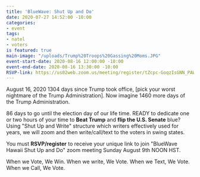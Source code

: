 ```yaml
---
title: 'BlueWave: Shut Up and Do'
date: 2020-07-27 14:52:00 -10:00
categories:
- event
tags:
- natel
- voters
is featured: true
main-image: "/uploads/Trump%20Troops%20Gassing%20Moms.JPG"
event-start-date: 2020-08-16 12:00:00 -10:00
event-end-date: 2020-08-16 13:30:00 -10:00
RSVP-link: https://us02web.zoom.us/meeting/register/tZcpc-GoqzIsGNN_PAWgNz9XJwGJe8jSCjba
---
```


August 16, 2020
1304 days since Trump took office, [pick your worst nightmare of the Trump Administration].  Now imagine 1460 more days of the Trump Administration. 

86 days to go until the election day of our life time.  READY to dedicate one or two hours of your time to **Beat Trump** and **flip the U.S. Senate** blue? Using "Shut Up and Write" structure which writers effectively used for years, we will zoom and then write/call/text to the voters in swing states. 

You must **RSVP/register** to receive your unique link to join "BlueWave Hawaii Shut Up and Do" zoom meeting Sunday August 9th NOON HST. 

When we Vote, We Win. When we write, We Vote. When we Text, We Vote. When we Call, We Vote.